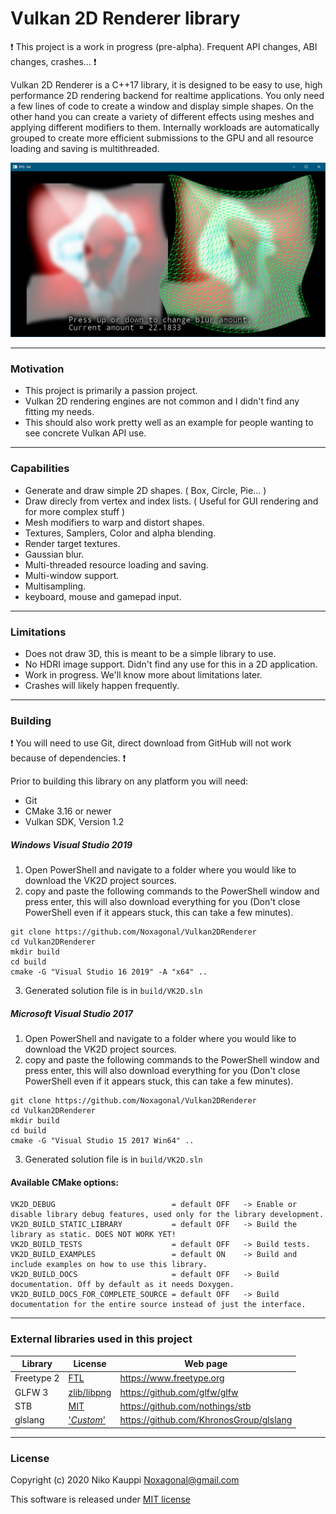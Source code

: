 
# Vulkan 2D Renderer library

:exclamation: This project is a work in progress (pre-alpha). Frequent API changes, ABI changes, crashes... :exclamation:

Vulkan 2D Renderer is a C++17 library, it is designed to be easy to use, high performance 2D rendering backend for realtime applications.
You only need a few lines of code to create a window and display simple shapes.
On the other hand you can create a variety of different effects using meshes and applying different modifiers to them.
Internally workloads are automatically grouped to create more efficient submissions to the GPU and all resource loading and saving is multithreaded.

![latest screenshot](/Screenshots/GaussianBlur.png)

------

### Motivation

- This project is primarily a passion project.
- Vulkan 2D rendering engines are not common and I didn't find any fitting my needs.
- This should also work pretty well as an example for people wanting to see concrete Vulkan API use.

------

### Capabilities

- Generate and draw simple 2D shapes. ( Box, Circle, Pie... )
- Draw direcly from vertex and index lists. ( Useful for GUI rendering and for more complex stuff )
- Mesh modifiers to warp and distort shapes.
- Textures, Samplers, Color and alpha blending.
- Render target textures.
- Gaussian blur.
- Multi-threaded resource loading and saving.
- Multi-window support.
- Multisampling.
- keyboard, mouse and gamepad input.

------

### Limitations

- Does not draw 3D, this is meant to be a simple library to use.
- No HDRI image support. Didn't find any use for this in a 2D application.
- Work in progress. We'll know more about limitations later.
- Crashes will likely happen frequently.

------

### Building

:exclamation: You will need to use Git, direct download from GitHub will not work because of dependencies. :exclamation:

Prior to building this library on any platform you will need:
- Git
- CMake 3.16 or newer
- Vulkan SDK, Version 1.2

##### Windows Visual Studio 2019
1. Open PowerShell and navigate to a folder where you would like to download the VK2D project sources.
2. copy and paste the following commands to the PowerShell window and press enter, this will also download everything for you (Don't close PowerShell even if it appears stuck, this can take a few minutes).
```
git clone https://github.com/Noxagonal/Vulkan2DRenderer
cd Vulkan2DRenderer
mkdir build
cd build
cmake -G "Visual Studio 16 2019" -A "x64" ..
```
3. Generated solution file is in `build/VK2D.sln`

##### Microsoft Visual Studio 2017
1. Open PowerShell and navigate to a folder where you would like to download the VK2D project sources.
2. copy and paste the following commands to the PowerShell window and press enter, this will also download everything for you (Don't close PowerShell even if it appears stuck, this can take a few minutes).
```
git clone https://github.com/Noxagonal/Vulkan2DRenderer
cd Vulkan2DRenderer
mkdir build
cd build
cmake -G "Visual Studio 15 2017 Win64" ..
```
3. Generated solution file is in `build/VK2D.sln`


#### Available CMake options:
```
VK2D_DEBUG							= default OFF   -> Enable or disable library debug features, used only for the library development.
VK2D_BUILD_STATIC_LIBRARY			= default OFF   -> Build the library as static. DOES NOT WORK YET!
VK2D_BUILD_TESTS					= default OFF   -> Build tests.
VK2D_BUILD_EXAMPLES					= default ON    -> Build and include examples on how to use this library.
VK2D_BUILD_DOCS						= default OFF	-> Build documentation. Off by default as it needs Doxygen.
VK2D_BUILD_DOCS_FOR_COMPLETE_SOURCE	= default OFF 	-> Build documentation for the entire source instead of just the interface.
```

------

### External libraries used in this project

| Library | License | Web page |
| --- | --- | --- |
| Freetype 2 | [FTL](https://git.savannah.gnu.org/cgit/freetype/freetype2.git/tree/docs/FTL.TXT) | https://www.freetype.org |
| GLFW 3 | [zlib/libpng](https://github.com/glfw/glfw/blob/master/LICENSE.md) | https://github.com/glfw/glfw |
| STB | [MIT](https://github.com/nothings/stb/blob/master/LICENSE) | https://github.com/nothings/stb |
| glslang | ['*Custom*'](https://github.com/KhronosGroup/glslang/blob/master/LICENSE.txt) | https://github.com/KhronosGroup/glslang |

------

### License

Copyright (c) 2020 Niko Kauppi Noxagonal@gmail.com

This software is released under [MIT license](LICENSE.md)

